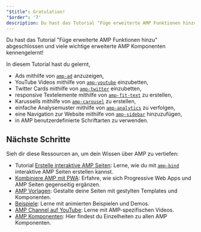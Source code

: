 ```yaml
---
"$title": Gratulation!
"$order": '7'
description: Du hast das Tutorial "Füge erweiterte AMP Funktionen hinzu" abgeschlossen und viele wichtige erweiterte AMP Komponenten …
---
```


Du hast das Tutorial "Füge erweiterte AMP Funktionen hinzu" abgeschlossen und viele wichtige erweiterte AMP Komponenten kennengelernt!

In diesem Tutorial hast du gelernt,

- Ads mithilfe von [`amp-ad`](../../../../documentation/components/reference/amp-ad.md) anzuzeigen,
- YouTube Videos mithilfe von [`amp-youtube`](../../../../documentation/components/reference/amp-youtube.md) einzubetten,
- Twitter Cards mithilfe von [`amp-twitter`](../../../../documentation/components/reference/amp-twitter.md) einzubetten,
- responsive Textelemente mithilfe von [`amp-fit-text`](../../../../documentation/components/reference/amp-fit-text.md) zu erstellen,
- Karussells mithilfe von [`amp-carousel`](../../../../documentation/components/reference/amp-carousel.md) zu erstellen,
- einfache Analysemuster mithilfe von [`amp-analytics`](../../../../documentation/components/reference/amp-analytics.md) zu verfolgen,
- eine Navigation zur Website mithilfe von [`amp-sidebar`](../../../../documentation/components/reference/amp-img.md) hinzuzufügen,
- in AMP benutzerdefinierte Schriftarten zu verwenden.

## Nächste Schritte

Sieh dir diese Ressourcen an, um dein Wissen über AMP zu vertiefen:

- Tutorial [Erstelle interaktive AMP Seiten](../../../../documentation/guides-and-tutorials/develop/interactivity/index.md): Lerne, wie du mit [`amp-bind`](../../../../documentation/components/reference/amp-bind.md) interaktive AMP Seiten erstellen kannst.
- [Kombiniere AMP mit PWA](../../../../documentation/guides-and-tutorials/integrate/amp-in-pwa.md): Erfahre, wie sich Progressive Web Apps und AMP Seiten gegenseitig ergänzen.
- [AMP Vorlagen](../../../../documentation/templates/index.html): Gestalte deine Seiten mit gestylten Templates und Komponenten.
- [Beispiele](../../../../documentation/examples/index.html): Lerne mit animierten Beispielen und Demos.
- [AMP Channel auf YouTube](https://www.youtube.com/channel/UCXPBsjgKKG2HqsKBhWA4uQw): Lerne mit AMP-spezifischen Videos.
- [AMP Komponenten](../../../../documentation/components/index.html): Hier findest du Einzelheiten zu allen AMP Komponenten.
